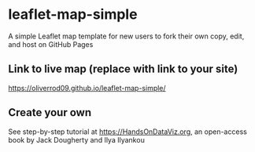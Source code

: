 # leaflet-map-simple
A simple Leaflet map template for new users to fork their own copy, edit, and host on GitHub Pages

## Link to live map (replace with link to your site)
https://oliverrod09.github.io/leaflet-map-simple/

## Create your own
See step-by-step tutorial at https://HandsOnDataViz.org, an open-access book by Jack Dougherty and Ilya Ilyankou
